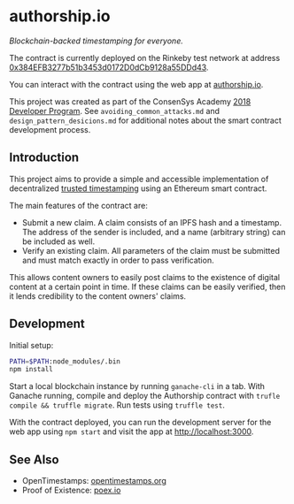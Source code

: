 # authorship.io

*Blockchain-backed timestamping for everyone.*

The contract is currently deployed on the Rinkeby test network at address
[0x384EFB3277b51b3453d0172D0dCb9128a55DDd43](https://rinkeby.etherscan.io/address/0x384efb3277b51b3453d0172d0dcb9128a55ddd43).

You can interact with the contract using the web app at [authorship.io](https://authorship.io).

This project was created as part of the ConsenSys Academy [2018 Developer
Program](https://consensys.net/academy/2018developer/). See `avoiding_common_attacks.md` and `design_pattern_desicions.md`
for additional notes about the smart contract development process.

## Introduction

This project aims to provide a simple and accessible implementation of
decentralized
[trusted timestamping](https://en.wikipedia.org/wiki/Trusted_timestamping)
using an Ethereum smart contract.

The main features of the contract are:
* Submit a new claim. A claim consists of an IPFS hash and a timestamp.
The address of the sender is included, and a name (arbitrary string) can be
included as well.
* Verify an existing claim. All parameters of the claim must be submitted and
must match exactly in order to pass verification.

This allows content owners to easily post claims to the existence of digital
content at a certain point in time. If these claims can be easily verified, then
it lends credibility to the content owners' claims.

## Development

Initial setup:

```bash
PATH=$PATH:node_modules/.bin
npm install
```

Start a local blockchain instance by running `ganache-cli` in a tab.
With Ganache running, compile and deploy the Authorship contract with
`trufle compile && truffle migrate`.
Run tests using `truffle test`.

With the contract deployed, you can run the development server for the web app
using `npm start` and visit the app at [http://localhost:3000](http://localhost:3000).

## See Also

* OpenTimestamps: [opentimestamps.org](https://opentimestamps.org/)
* Proof of Existence: [poex.io](https://poex.io/)
